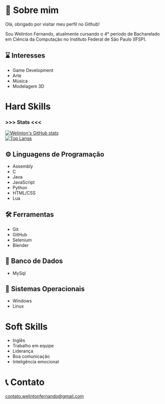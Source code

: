 
# 💬 Sobre mim

Olá, obrigado por visitar meu perfil no Github!

Sou Welinton Fernando, atualmente cursando o 4° período de Bacharelado em Ciência da Computação no Instituto Federal de São Paulo (IFSP).

## ⌛ Interesses

- Game Development  
- Arte  
- Música  
- Modelagem 3D

# Hard Skills

### >>> Stats <<<
[![Welinton's GitHub stats](https://github-readme-stats.vercel.app/api?username=WelintonFernando)](https://github.com/WelintonFernando/github-readme-stats)  
[![Top Langs](https://github-readme-stats.vercel.app/api/top-langs/?username=WelintonFernando)](https://github.com/WelintonFernando/github-readme-stats)   


## ⚙️ Linguagens de Programação

- Assembly  
- C  
- Java  
- JavaScript  
- Python  
- HTML/CSS  
- Lua  

## 🛠️ Ferramentas

- Git
- GitHub  
- Selenium  
- Blender  

## 💾 Banco de Dados
- MySql  
  
## 🐧 Sistemas Operacionais
- Windows
- Linux

# Soft Skills

- Inglês  
- Trabalho em equipe  
- Liderança  
- Boa comunicação  
- Inteligência emocional  

# 📞 Contato  
contato.welintonfernando@gmail.com

